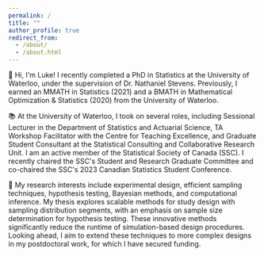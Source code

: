 ```yaml
---
permalink: /
title: ""
author_profile: true
redirect_from: 
  - /about/
  - /about.html
---
```


👋 Hi, I'm Luke! I recently completed a PhD in Statistics at the University of Waterloo, under the supervision of Dr. Nathaniel Stevens. Previously, I earned an MMATH in Statistics (2021) and a BMATH in Mathematical Optimization & Statistics (2020) from the University of Waterloo.

📚 At the University of Waterloo, I took on several roles, including Sessional Lecturer in the Department of Statistics and Actuarial Science, TA Workshop Facilitator with the Centre for Teaching Excellence, and Graduate Student Consultant at the Statistical Consulting and Collaborative Research Unit. I am an active member of the Statistical Society of Canada (SSC). I recently chaired the SSC's Student and Research Graduate Committee and co-chaired the SSC's 2023 Canadian Statistics Student Conference.

🔬 My research interests include experimental design, efficient sampling techniques, hypothesis testing, Bayesian methods, and computational inference. My thesis explores scalable methods for study design with sampling distribution segments, with an emphasis on sample size determination for hypothesis testing. These innovative methods significantly reduce the runtime of simulation-based design procedures. Looking ahead, I aim to extend these techniques to more complex designs in my postdoctoral work, for which I have secured funding.
